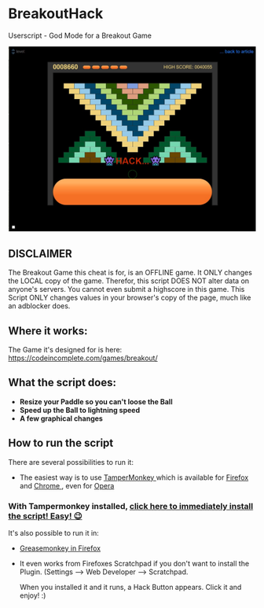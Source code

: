 # BreakoutHack
Userscript - God Mode for a Breakout Game

![alt text](https://github.com/johnnyawesome/BreakoutHack/blob/master/breakoutHack.jpg)


## DISCLAIMER ##

The Breakout Game this cheat is for, is an OFFLINE game. It ONLY changes the LOCAL copy of the game.
Therefor, this script DOES NOT alter data on anyone's servers. You cannot even submit a highscore in this game.
This Script ONLY changes values in your browser's copy of the page, much like an adblocker does.

## Where it works: ##

The Game it's designed for is here:
https://codeincomplete.com/games/breakout/

## What the script does: ##

- **Resize your Paddle so you can't loose the Ball**
- **Speed up the Ball to lightning speed**
- **A few graphical changes**

## How to run the script

There are several possibilities to run it:
 - The easiest way is to use [TamperMonkey ](https://www.google.ch/search?q=tampermonkey) which is available for [Firefox ](https://addons.mozilla.org/en-US/firefox/addon/tampermonkey/) and [Chrome ](https://chrome.google.com/webstore/search/tampermonkey), even for [Opera ](https://addons.opera.com/de/search/?query=Tampermonkey)
 ### With Tampermonkey installed,  [click here to immediately install the script! Easy! 😉](https://github.com/johnnyawesome/BreakoutHack/raw/master/Breakout%20Cheat.user.js)

It's also possible to run it in:
 -  [Greasemonkey in Firefox ](https://addons.mozilla.org/en-US/firefox/addon/greasemonkey/)
 - It even works from Firefoxes Scratchpad if you don't want to install the Plugin.
   (Settings --> Web Developer --> Scratchpad. 
   
   When you installed it and it runs, a Hack Button appears. Click it and enjoy! :)
